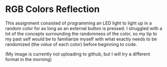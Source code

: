 # RGB Colors Reflection

This assignment consisted of programming an LED light to light up in a random color for as long as an external button is pressed. I struggled with a lot of the concepts surrounding the randomness of the color, so my tip to my past self would be to familiarize myself with what exactly needs to be randomized (the _value_ of each color) before beginning to code. 

(My image is currently not uploading to github, but I will try a different format in the morning)
